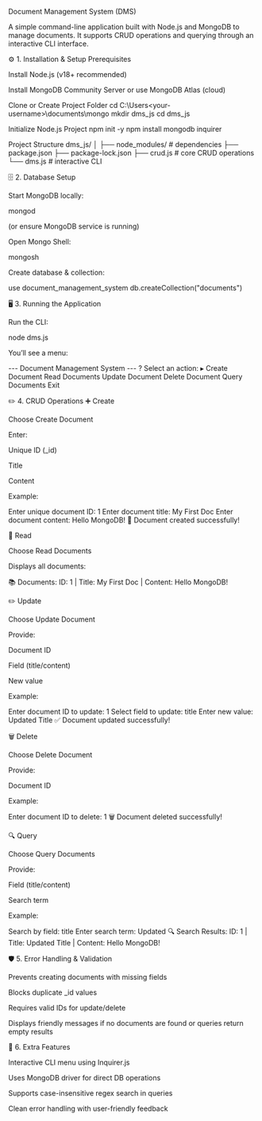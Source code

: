 Document Management System (DMS)

A simple command-line application built with Node.js and MongoDB to manage documents.
It supports CRUD operations and querying through an interactive CLI interface.

⚙️ 1. Installation & Setup
Prerequisites

Install Node.js
 (v18+ recommended)

Install MongoDB Community Server
 or use MongoDB Atlas (cloud)

Clone or Create Project Folder
cd C:\Users\<your-username>\documents\mongo
mkdir dms_js
cd dms_js

Initialize Node.js Project
npm init -y
npm install mongodb inquirer

Project Structure
dms_js/
│
├── node_modules/           # dependencies
├── package.json
├── package-lock.json
├── crud.js                 # core CRUD operations
└── dms.js                  # interactive CLI

🗄️ 2. Database Setup

Start MongoDB locally:

mongod


(or ensure MongoDB service is running)

Open Mongo Shell:

mongosh


Create database & collection:

use document_management_system
db.createCollection("documents")

🖥️ 3. Running the Application

Run the CLI:

node dms.js


You’ll see a menu:

--- Document Management System ---
? Select an action:
  ▸ Create Document
    Read Documents
    Update Document
    Delete Document
    Query Documents
    Exit

✏️ 4. CRUD Operations
➕ Create

Choose Create Document

Enter:

Unique ID (_id)

Title

Content

Example:

Enter unique document ID: 1
Enter document title: My First Doc
Enter document content: Hello MongoDB!
📄 Document created successfully!

📖 Read

Choose Read Documents

Displays all documents:

📚 Documents:
ID: 1 | Title: My First Doc | Content: Hello MongoDB!

✏️ Update

Choose Update Document

Provide:

Document ID

Field (title/content)

New value

Example:

Enter document ID to update: 1
Select field to update: title
Enter new value: Updated Title
✅ Document updated successfully!

🗑️ Delete

Choose Delete Document

Provide:

Document ID

Example:

Enter document ID to delete: 1
🗑️ Document deleted successfully!

🔍 Query

Choose Query Documents

Provide:

Field (title/content)

Search term

Example:

Search by field: title
Enter search term: Updated
🔍 Search Results:
ID: 1 | Title: Updated Title | Content: Hello MongoDB!

🛡️ 5. Error Handling & Validation

Prevents creating documents with missing fields

Blocks duplicate _id values

Requires valid IDs for update/delete

Displays friendly messages if no documents are found or queries return empty results

🌟 6. Extra Features

Interactive CLI menu using Inquirer.js

Uses MongoDB driver for direct DB operations

Supports case-insensitive regex search in queries

Clean error handling with user-friendly feedback